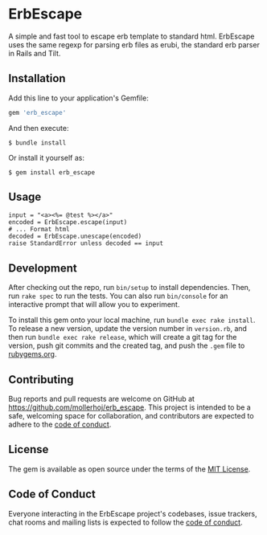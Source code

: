 # ErbEscape

A simple and fast tool to escape erb template to standard html.
ErbEscape uses the same regexp for parsing erb files as erubi, the standard erb parser in Rails and Tilt.

## Installation

Add this line to your application's Gemfile:

```ruby
gem 'erb_escape'
```

And then execute:

    $ bundle install

Or install it yourself as:

    $ gem install erb_escape

## Usage

```
input = "<a><%= @test %></a>"
encoded = ErbEscape.escape(input)
# ... Format html
decoded = ErbEscape.unescape(encoded)
raise StandardError unless decoded == input
```

## Development

After checking out the repo, run `bin/setup` to install dependencies. Then, run `rake spec` to run the tests. You can also run `bin/console` for an interactive prompt that will allow you to experiment.

To install this gem onto your local machine, run `bundle exec rake install`. To release a new version, update the version number in `version.rb`, and then run `bundle exec rake release`, which will create a git tag for the version, push git commits and the created tag, and push the `.gem` file to [rubygems.org](https://rubygems.org).

## Contributing

Bug reports and pull requests are welcome on GitHub at https://github.com/mollerhoj/erb_escape. This project is intended to be a safe, welcoming space for collaboration, and contributors are expected to adhere to the [code of conduct](https://github.com/mollerhoj/erb_escape/blob/master/CODE_OF_CONDUCT.md).

## License

The gem is available as open source under the terms of the [MIT License](https://opensource.org/licenses/MIT).

## Code of Conduct

Everyone interacting in the ErbEscape project's codebases, issue trackers, chat rooms and mailing lists is expected to follow the [code of conduct](https://github.com/mollerhoj/erb_escape/blob/master/CODE_OF_CONDUCT.md).
